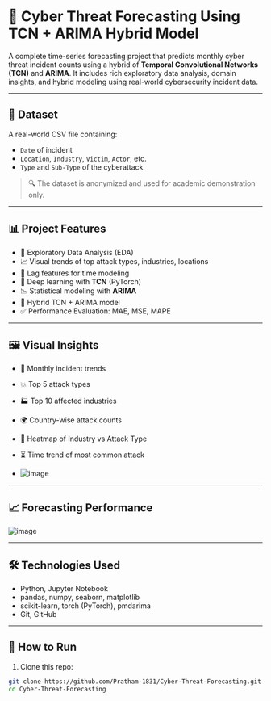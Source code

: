 # 🔐 Cyber Threat Forecasting Using TCN + ARIMA Hybrid Model

A complete time-series forecasting project that predicts monthly cyber threat incident counts using a hybrid of **Temporal Convolutional Networks (TCN)** and **ARIMA**. It includes rich exploratory data analysis, domain insights, and hybrid modeling using real-world cybersecurity incident data.

---

## 📁 Dataset

A real-world CSV file containing:
- `Date` of incident  
- `Location`, `Industry`, `Victim`, `Actor`, etc.  
- `Type` and `Sub-Type` of the cyberattack  
> 🔍 The dataset is anonymized and used for academic demonstration only.

---

## 📊 Project Features

- 📌 Exploratory Data Analysis (EDA)
- 📈 Visual trends of top attack types, industries, locations
- 🔄 Lag features for time modeling
- 🧠 Deep learning with **TCN** (PyTorch)
- 📉 Statistical modeling with **ARIMA**
- 🔗 Hybrid TCN + ARIMA model
- ✅ Performance Evaluation: MAE, MSE, MAPE

---

## 🖼️ Visual Insights

- 📅 Monthly incident trends  
- 💥 Top 5 attack types  
- 🏭 Top 10 affected industries  
- 🌍 Country-wise attack counts  
- 🧊 Heatmap of Industry vs Attack Type  
- ⏳ Time trend of most common attack

- ![image](https://github.com/user-attachments/assets/349d60f8-3486-4e5d-bef9-3ca53ae41001)


---

## 📈 Forecasting Performance

![image](https://github.com/user-attachments/assets/06973240-9f35-4941-87ba-14bec10a394b)

---

## 🛠️ Technologies Used

- Python, Jupyter Notebook  
- pandas, numpy, seaborn, matplotlib  
- scikit-learn, torch (PyTorch), pmdarima  
- Git, GitHub  

---

## 🚀 How to Run

1. Clone this repo:
```bash
git clone https://github.com/Pratham-1831/Cyber-Threat-Forecasting.git
cd Cyber-Threat-Forecasting
